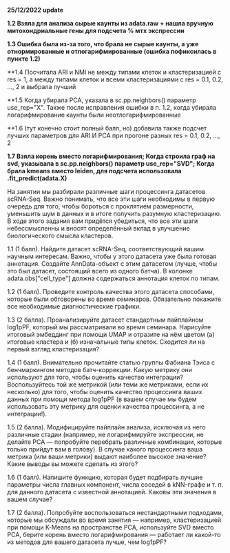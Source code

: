**25/12/2022 update**

**1.2 Взяла для анализа сырые каунты из adata.raw + нашла вручную митохондриальные гены для подсчета % мтх экспрессии**

**1.3 Ошибка была из-за того, что брала не сырые каунты, а уже отнормированные и отлогарифмированные (ошибка пофиксилась в пункте 1.2)**

**1.4 Посчитала ARI и NMI не между типами клеток и кластеризацией с res = 1, а между типами клеток и всеми кластеризациями с res = 0.1, 0.2, ..., 2 и выбрала лучший

**1.5 Когда убирала РСА, указала в sc.pp.neighbors() параметр use_rep="X". Также после исправления ошибки в п. 1.2, когда убирала логарифмирование каунты были неотлогарифмированные

**1.6 (тут конечно стоит полный балл, но) добавила также подсчет лучших параметров для ARI И РСА при прогоне разных res = 0.1, 0.2, ..., 2

**1.7 Взяла корень вместо логарифмирования; Когда строила граф на svd, указывала в sc.pp.neighbors() параметр use_rep="SVD"; Когда брала kmeans вместо leiden, для подсчета использовала .fit_predict(adata.X)**







На занятии мы разбирали различные шаги процессинга датасетов
scRNA-Seq. Важно понимать, что все эти шаги необходимы в первую очередь
для того, чтобы бороться с проклятием размерности, уменьшить шум в данных
и в итоге получить разумную кластеризацию. В ходе этого задания вам
придётся убедиться, что все эти шаги небессмысленны и вносят определённый
вклад в улучшение биологического смысла кластеров.

1.1 (1 балл). Найдите датасет scRNA-Seq, соответствующий вашим
научным интересам. Важно, чтобы у этого датасета уже была готовая
аннотация. Создайте AnnData-объект с этим датасетом (лучше, чтобы это был
датасет, состоящий всего из одного батча). В колонке
adata.obs["cell_type"] должна содержаться аннотация клеток по типам.

1.2 (1 балл). Проведите контроль качества этого датасета способами,
которые были обговорены во время семинаров. Обязательно покажите все
необходимые диагностические графики.

1.3 (2 балла). Проанализируйте датасет стандартным пайплайном
log1pPF, который мы рассматривали во время семинара. Нарисуйте итоговый
эмбеддинг при помощи UMAP и отразите на нём цветом (а) итоговые кластера
и (б) изначальные типы клеток. Сходится ли на первый взгляд кластеризация?

1.4 (1 балл). Внимательно прочитайте статью группы Фабиана Тэиса с
бенчмаркингом методов батч-коррекции. Какую метрику они используют для
того, чтобы оценить качество интеграции? Воспользуйтесь той же метрикой
(или теми же метриками, если их несколько) для того, чтобы оценить качество
процессинга ваших данных при помощи метода log1pPF (в вашем случае мы
будем использовать эту метрику для оценки качества процессинга, а не
интеграции!).

1.5 (2 балла). Модифицируйте пайплайн анализа, исключая из него
различные стадии (например, не логарифмируйте экспрессии, не делайте PCA
— попробуйте перебрать различные комбинации, которые только прийдут вам
в голову). В случае какого процессинга ваша метрика (или ваши метрики)
выдают наиболее высокое значение? Какие выводы вы можете сделать из
этого?

1.6 (1 балл). Напишите функцию, которая будет подбирать лучшие
параметры числа главных компонент, числа соседей в kNN-графе и т. п. для
данного датасета с известной аннотацией. Каковы эти значения в вашем
случае?

1.7 (2 балла). Попробуйте воспользоваться нестандартными подходами,
которые мы обсуждали во время занятия — например, кластеризацией при
помощи K-Means на пространстве PCA, используйте SVD вместо PCA, берите
корень вместо логарифмирования — работает ли какой-то из методов для
вашего датасета лучше, чем log1pPF?
